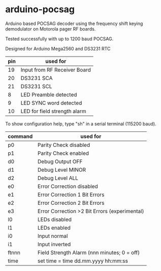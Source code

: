# arduino-pocsag
Arduino based POCSAG decoder using the frequency shift keying demodulator on Motorola pager RF boards.

Tested successfully with up to 1200 baud POCSAG.

Designed for Arduino Mega2560 and DS3231 RTC

| pin | used for |
|----------|-------------|
| 19 | Input from RF Receiver Board |
| 20 | DS3231 SCA |
| 21 | DS3231 SCL |
| 8 | LED Preamble detected |
| 9 | LED SYNC word detected |
| 10 | LED for field strength alarm |




To show configuration help, type "sh" in a serial terminal (115200 baud).

| command | used for |
|----------|-------------|
| p0 | Parity Check disabled |
| p1 | Parity Check enabled |
| d0 | Debug Output OFF |
| d1 | Debug Level MINOR|
| d2 | Debug Level ALL|
| e0 | Error Correction disabled |
| e1 | Error Correction 1 Bit Errors |
| e2 | Error Correction 2 Bit Errors |
| e3 | Error Correction >2 Bit Errors (experimental) |
| l0 | LEDs disabled |
| l1 | LEDs enabled |
| i0 | Input normal |
| i1 | Input inverted |
| ftnnn | Field Strength Alarm (nnn minutes; 0 = off) |
| time | set time = time dd.mm.yyyy hh:mm:ss |

